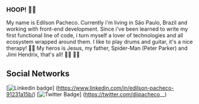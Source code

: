 ### HOOP! 🤘🏾

My name is Edilson Pacheco. Currently i'm living in São Paulo, Brazil and working with front-end development. Since i've been learned to write my first functional line of code, i turn myself a lover of technologies and all ecosystem wrapped around them.
I like to play drums and guitar, it's a nice therapy! 🎸🥁
My heros is Jesus, my father, Spider-Man (Peter Parker) and Jimi Hendrix, that's all! ✌🏾 🙌🏾

## Social Networks
[![Linkedin badge](https://img.shields.io/badge/-LinkedIn-blue?style=flat-square&logo=Linkedin&logoColor=white&link=https://www.linkedin.com/in/edilson-pacheco-91231a15b/)]
(https://www.linkedin.com/in/edilson-pacheco-91231a15b/)
[![Twitter Badge](https://img.shields.io/badge/-Twitter-1ca0f1?style=flat-square&labelColor=1ca0f1&logo=twitter&logoColor=white&link=https://twitter.com/diipacheco__)]
(https://twitter.com/diipacheco__)

<!--
**diipacheco/diipacheco** is a ✨ _special_ ✨ repository because its `README.md` (this file) appears on your GitHub profile.

Here are some ideas to get you started:

- 🔭 I’m currently working on ...
- 🌱 I’m currently learning ...
- 👯 I’m looking to collaborate on ...
- 🤔 I’m looking for help with ...
- 💬 Ask me about ...
- 📫 How to reach me: ...
- 😄 Pronouns: ...
- ⚡ Fun fact: ...
-->
